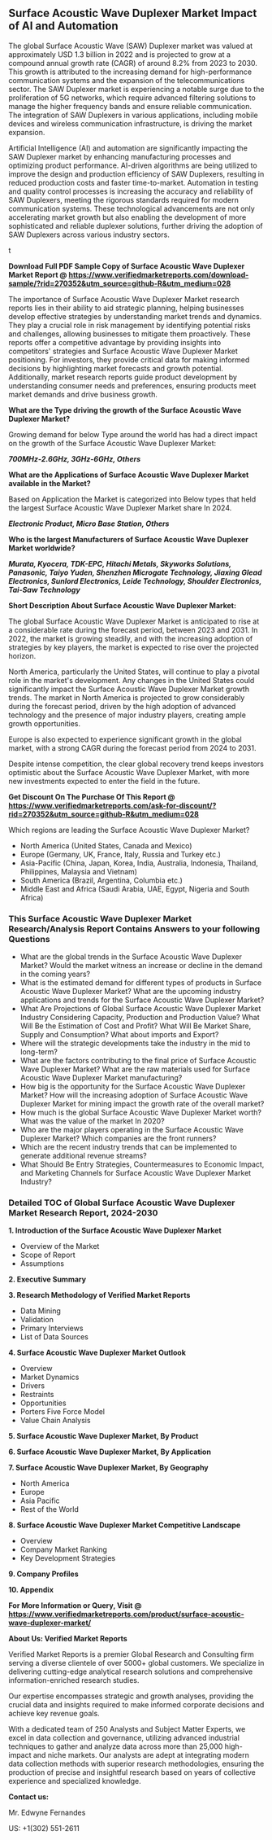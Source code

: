<h2>Surface Acoustic Wave Duplexer Market Impact of AI and Automation</h2><p>The global Surface Acoustic Wave (SAW) Duplexer market was valued at approximately USD 1.3 billion in 2022 and is projected to grow at a compound annual growth rate (CAGR) of around 8.2% from 2023 to 2030. This growth is attributed to the increasing demand for high-performance communication systems and the expansion of the telecommunications sector. The SAW Duplexer market is experiencing a notable surge due to the proliferation of 5G networks, which require advanced filtering solutions to manage the higher frequency bands and ensure reliable communication. The integration of SAW Duplexers in various applications, including mobile devices and wireless communication infrastructure, is driving the market expansion.</p><p>Artificial Intelligence (AI) and automation are significantly impacting the SAW Duplexer market by enhancing manufacturing processes and optimizing product performance. AI-driven algorithms are being utilized to improve the design and production efficiency of SAW Duplexers, resulting in reduced production costs and faster time-to-market. Automation in testing and quality control processes is increasing the accuracy and reliability of SAW Duplexers, meeting the rigorous standards required for modern communication systems. These technological advancements are not only accelerating market growth but also enabling the development of more sophisticated and reliable duplexer solutions, further driving the adoption of SAW Duplexers across various industry sectors.</p>t</p><p id="" class=""><strong>Download Full PDF Sample Copy of Surface Acoustic Wave Duplexer Market Report @ <a href="https://www.verifiedmarketreports.com/download-sample/?rid=270352&utm_source=github-R&utm_medium=028" target="_blank">https://www.verifiedmarketreports.com/download-sample/?rid=270352&utm_source=github-R&utm_medium=028</a></strong></p><p>The importance of&nbsp;Surface Acoustic Wave Duplexer Market research reports lies in their ability to aid strategic planning, helping businesses develop effective strategies by understanding market trends and dynamics. They play a crucial role in risk management by identifying potential risks and challenges, allowing businesses to mitigate them proactively. These reports offer a competitive advantage by providing insights into competitors' strategies and Surface Acoustic Wave Duplexer Market positioning. For investors, they provide critical data for making informed decisions by highlighting market forecasts and growth potential. Additionally, market research reports guide product development by understanding consumer needs and preferences, ensuring products meet market demands and drive business growth.</p><p><strong>What are the&nbsp;Type driving the growth of the Surface Acoustic Wave Duplexer Market?</strong></p><p id="" class="">Growing demand for below Type around the world has had a direct impact on the growth of the Surface Acoustic Wave Duplexer Market:</p><em><strong>700MHz-2.6GHz, 3GHz-6GHz, Others</strong></em></p><strong>What are the&nbsp;Applications&nbsp;of Surface Acoustic Wave Duplexer Market available in the Market?</strong></p><p id="" class="">Based on Application the Market is categorized into Below types that held the largest Surface Acoustic Wave Duplexer Market share In 2024.</p><em><strong>Electronic Product, Micro Base Station, Others</strong></em></p><strong>Who is the largest Manufacturers of Surface Acoustic Wave Duplexer Market worldwide?</strong></p><p><em><strong>Murata, Kyocera, TDK-EPC, Hitachi Metals, Skyworks Solutions, Panasonic, Taiyo Yuden, Shenzhen Microgate Technology, Jiaxing Glead Electronics, Sunlord Electronics, Leide Technology, Shoulder Electronics, Tai-Saw Technology</strong></em></p><p id="" class=""><strong>Short Description About Surface Acoustic Wave Duplexer Market:</strong></p><p>The global Surface Acoustic Wave Duplexer Market is anticipated to rise at a considerable rate during the forecast period, between 2023 and 2031. In 2022, the market is growing steadily, and with the increasing adoption of strategies by key players, the market is expected to rise over the projected horizon.</p><p>North America, particularly the United States, will continue to play a pivotal role in the market's development. Any changes in the United States could significantly impact the Surface Acoustic Wave Duplexer Market growth trends. The market in North America is projected to grow considerably during the forecast period, driven by the high adoption of advanced technology and the presence of major industry players, creating ample growth opportunities.</p><p>Europe is also expected to experience significant growth in the global market, with a strong CAGR during the forecast period from 2024 to 2031.</p><p>Despite intense competition, the clear global recovery trend keeps investors optimistic about the Surface Acoustic Wave Duplexer Market, with more new investments expected to enter the field in the future.</p><p id="" class=""><strong>Get Discount On The Purchase Of This Report @ <a href="https://www.verifiedmarketreports.com/ask-for-discount/?rid=270352&utm_source=github-R&utm_medium=028" target="_blank">https://www.verifiedmarketreports.com/ask-for-discount/?rid=270352&utm_source=github-R&utm_medium=028</a></strong></p>Which regions are leading the Surface Acoustic Wave Duplexer Market?</p><ul><li>North America (United States, Canada and Mexico)</li><li>Europe (Germany, UK, France, Italy, Russia and Turkey etc.)</li><li>Asia-Pacific (China, Japan, Korea, India, Australia, Indonesia, Thailand, Philippines, Malaysia and Vietnam)</li><li>South America (Brazil, Argentina, Columbia etc.)</li><li>Middle East and Africa (Saudi Arabia, UAE, Egypt, Nigeria and South Africa)</li></ul><h3 id="" class="">This Surface Acoustic Wave Duplexer Market Research/Analysis Report Contains Answers to your following Questions</h3><ul><li>What are the global trends in the Surface Acoustic Wave Duplexer Market? Would the market witness an increase or decline in the demand in the coming years?</li><li>What is the estimated demand for different types of products in Surface Acoustic Wave Duplexer Market? What are the upcoming industry applications and trends for the Surface Acoustic Wave Duplexer Market?</li><li>What Are Projections of Global Surface Acoustic Wave Duplexer Market Industry Considering Capacity, Production and Production Value? What Will Be the Estimation of Cost and Profit? What Will Be Market Share, Supply and Consumption? What about imports and Export?</li><li>Where will the strategic developments take the industry in the mid to long-term?</li><li>What are the factors contributing to the final price of Surface Acoustic Wave Duplexer Market? What are the raw materials used for Surface Acoustic Wave Duplexer Market manufacturing?</li><li>How big is the opportunity for the Surface Acoustic Wave Duplexer Market? How will the increasing adoption of Surface Acoustic Wave Duplexer Market for mining impact the growth rate of the overall market?</li><li>How much is the global Surface Acoustic Wave Duplexer Market worth? What was the value of the market In 2020?</li><li>Who are the major players operating in the Surface Acoustic Wave Duplexer Market? Which companies are the front runners?</li><li>Which are the recent industry trends that can be implemented to generate additional revenue streams?</li><li>What Should Be Entry Strategies, Countermeasures to Economic Impact, and Marketing Channels for Surface Acoustic Wave Duplexer Market Industry?</li></ul><h3 id="" class="">Detailed TOC of Global Surface Acoustic Wave Duplexer Market Research Report, 2024-2030</h3><p id="" class=""><strong>1. Introduction of the Surface Acoustic Wave Duplexer Market</strong></p><ul><li>Overview of the Market</li><li>Scope of Report</li><li>Assumptions</li></ul><p id="" class=""><strong>2. Executive Summary</strong></p><p id="" class=""><strong>3. Research Methodology of Verified Market Reports</strong></p><ul><li>Data Mining</li><li>Validation</li><li>Primary Interviews</li><li>List of Data Sources</li></ul><p id="" class=""><strong>4. Surface Acoustic Wave Duplexer Market Outlook</strong></p><ul><li>Overview</li><li>Market Dynamics</li><li>Drivers</li><li>Restraints</li><li>Opportunities</li><li>Porters Five Force Model</li><li>Value Chain Analysis</li></ul><p id="" class=""><strong>5. Surface Acoustic Wave Duplexer Market, By Product</strong></p><p id="" class=""><strong>6. Surface Acoustic Wave Duplexer Market, By Application</strong></p><p id="" class=""><strong>7. Surface Acoustic Wave Duplexer Market, By Geography</strong></p><ul><li>North America</li><li>Europe</li><li>Asia Pacific</li><li>Rest of the World</li></ul><p id="" class=""><strong>8. Surface Acoustic Wave Duplexer Market Competitive Landscape</strong></p><ul><li>Overview</li><li>Company Market Ranking</li><li>Key Development Strategies</li></ul><p id="" class=""><strong>9. Company Profiles</strong></p><p id="" class=""><strong>10. Appendix</strong></p><p id="" class=""><strong>For More Information or Query, Visit @ <a href="https://www.verifiedmarketreports.com/product/surface-acoustic-wave-duplexer-market/" target="_blank">https://www.verifiedmarketreports.com/product/surface-acoustic-wave-duplexer-market/</a></strong></p><p id="" class=""><strong>About Us: Verified Market Reports</strong></p><p id="" class="">Verified Market Reports is a premier Global Research and Consulting firm serving a diverse clientele of over 5000+ global customers. We specialize in delivering cutting-edge analytical research solutions and comprehensive information-enriched research studies.</p><p id="" class="">Our expertise encompasses strategic and growth analyses, providing the crucial data and insights required to make informed corporate decisions and achieve key revenue goals.</p><p id="" class="">With a dedicated team of 250 Analysts and Subject Matter Experts, we excel in data collection and governance, utilizing advanced industrial techniques to gather and analyze data across more than 25,000 high-impact and niche markets. Our analysts are adept at integrating modern data collection methods with superior research methodologies, ensuring the production of precise and insightful research based on years of collective experience and specialized knowledge.</p><p id="" class=""><strong>Contact us:</strong></p><p id="" class="">Mr. Edwyne Fernandes</p><p id="" class="">US: +1(302) 551-2611</p>